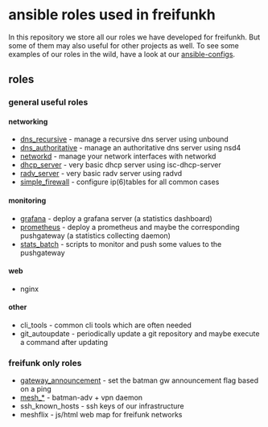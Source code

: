 # ansible roles used in freifunkh

In this repository we store all our roles we have developed for freifunkh.
But some of them may also useful for other projects as well.
To see some examples of our roles in the wild, have a look
at our [ansible-configs](https://github.com/freifunkh/ansible-configs).

## roles

### general useful roles

#### networking

- [dns_recursive](docs/dns_recursive.md) - manage a recursive dns server using unbound
- [dns_authoritative](docs/dns_authoritative.md) - manage an authoritative dns server using nsd4
- [networkd](docs/networkd.md) - manage your network interfaces with networkd
- [dhcp_server](docs/dhcp_server.md) - very basic dhcp server using isc-dhcp-server
- [radv_server](docs/radv_server.md) - very basic radv server using radvd
- [simple_firewall](docs/simple_firewall.md) - configure ip(6)tables for all common cases

#### monitoring

- [grafana](docs/grafana.md) - deploy a grafana server (a statistics dashboard)
- [prometheus](docs/prometheus.md) - deploy a prometheus and maybe the corresponding pushgateway (a statistics collecting daemon)
- [stats_batch](docs/stats_batch.md) - scripts to monitor and push some values to the pushgateway

#### web

- nginx

#### other

- cli_tools - common cli tools which are often needed
- git_autoupdate - periodically update a git repository and maybe execute a command after updating

### freifunk only roles

- [gateway_announcement](docs/gateway_announcement.md) - set the batman gw announcement flag based on a ping
- [mesh_*](docs/mesh_*.md) - batman-adv + vpn daemon
- ssh_known_hosts - ssh keys of our infrastructure
- meshflix - js/html web map for freifunk networks

